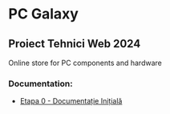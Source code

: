 # PC Galaxy

## Proiect Tehnici Web 2024

Online store for PC components and hardware

### Documentation:
- [Etapa 0 - Documentație Inițială](https://docs.google.com/document/d/11tQehcrV1nI62iWSUkDlAlwvefkIwOvE/edit?usp=sharing&ouid=101553685361058608062&rtpof=true&sd=true)
